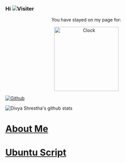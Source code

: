 ### Hi ![Visiter](https://komarev.com/ghpvc/?username=divyashrestha)

<p align="center">
You have stayed on my page for:
</p>

<p align="center">
<a href="https://github.com/tomchen/animated-svg-clock" title="Animated SVG clock"><img src="https://github.com/tomchen/animated-svg-clock/raw/master/clock.svg" alt="Clock" width="200px" height="200px"></a>
</p>

[![Github](https://img.shields.io/github/followers/divyashrestha?label=Follow&style=social)](https://github.com/divyashrestha)

![Divya Shrestha's github stats](https://github-readme-stats.vercel.app/api?username=divyashrestha&show_icons=true&count_private=true&line_height=20&theme=radical)

# [About Me](http://divyashrestha.com.np/)

# [Ubuntu Script](https://github.com/divyashrestha/ubuntu-scripts)


<!--
**divyashrestha/divyashrestha** is a ✨ _special_ ✨ repository because its `README.md` (this file) appears on your GitHub profile.

Here are some ideas to get you started:

- 🔭 I’m currently working on ...
- 🌱 I’m currently learning ...
- 👯 I’m looking to collaborate on ...
- 🤔 I’m looking for help with ...
- 💬 Ask me about ...
- 📫 How to reach me: ...
- 😄 Pronouns: ...
- ⚡ Fun fact: ...
-->
